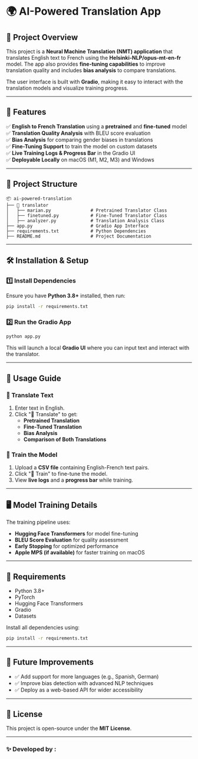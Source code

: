 # 🌍 AI-Powered Translation App

## 📌 Project Overview

This project is a **Neural Machine Translation (NMT) application** that translates English text to French using the **Helsinki-NLP/opus-mt-en-fr** model. The app also provides **fine-tuning capabilities** to improve translation quality and includes **bias analysis** to compare translations.

The user interface is built with **Gradio**, making it easy to interact with the translation models and visualize training progress.

---

## 🚀 Features

✅ **English to French Translation** using a **pretrained** and **fine-tuned** model\
✅ **Translation Quality Analysis** with BLEU score evaluation\
✅ **Bias Analysis** for comparing gender biases in translations\
✅ **Fine-Tuning Support** to train the model on custom datasets\
✅ **Live Training Logs & Progress Bar** in the Gradio UI\
✅ **Deployable Locally** on macOS (M1, M2, M3) and Windows

---

## 📂 Project Structure

```
📦 ai-powered-translation
├── 📁 translator
│   ├── marian.py               # Pretrained Translator Class
│   ├── finetuned.py            # Fine-Tuned Translator Class
│   ├── analyzer.py             # Translation Analysis Class
├── app.py                      # Gradio App Interface
├── requirements.txt            # Python Dependencies
├── README.md                   # Project Documentation
```

---

## 🛠 Installation & Setup

### **1️⃣ Install Dependencies**

Ensure you have **Python 3.8+** installed, then run:

```bash
pip install -r requirements.txt
```

### **2️⃣ Run the Gradio App**

```bash
python app.py
```

This will launch a local **Gradio UI** where you can input text and interact with the translator.

---

## 🔧 Usage Guide

### **🔹 Translate Text**

1. Enter text in English.
2. Click "🚀 Translate" to get:
   - **Pretrained Translation**
   - **Fine-Tuned Translation**
   - **Bias Analysis**
   - **Comparison of Both Translations**

### **🔹 Train the Model**

1. Upload a **CSV file** containing English-French text pairs.
2. Click "🚀 Train" to fine-tune the model.
3. View **live logs** and a **progress bar** while training.

---

## 🖥️ Model Training Details

The training pipeline uses:

- **Hugging Face Transformers** for model fine-tuning
- **BLEU Score Evaluation** for quality assessment
- **Early Stopping** for optimized performance
- **Apple MPS (if available)** for faster training on macOS

---

## 📌 Requirements

- Python 3.8+
- PyTorch
- Hugging Face Transformers
- Gradio
- Datasets

Install all dependencies using:

```bash
pip install -r requirements.txt
```

---

## 🤖 Future Improvements

- ✅ Add support for more languages (e.g., Spanish, German)
- ✅ Improve bias detection with advanced NLP techniques
- ✅ Deploy as a web-based API for wider accessibility

---

## 📝 License

This project is open-source under the **MIT License**.

---

### ✨ Developed by : 

